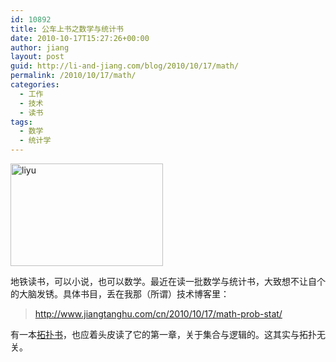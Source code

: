 ```yaml
---
id: 10892
title: 公车上书之数学与统计书
date: 2010-10-17T15:27:26+00:00
author: jiang
layout: post
guid: http://li-and-jiang.com/blog/2010/10/17/math/
permalink: /2010/10/17/math/
categories:
  - 工作
  - 技术
  - 读书
tags:
  - 数学
  - 统计学
---
```

[<img style="border-bottom: 0px; border-left: 0px; display: inline; border-top: 0px; border-right: 0px" title="liyu" border="0" alt="liyu" src="http://li-and-jiang.com/blog/wp-content/uploads/2010/10/liyu-thumb.jpg" width="244" height="164" />](http://li-and-jiang.com/blog/wp-content/uploads/2010/10/liyu.jpg) 

地铁读书，可以小说，也可以数学。最近在读一批数学与统计书，大致想不让自个的大脑发锈。具体书目，丢在我那（所谓）技术博客里：

> <http://www.jiangtanghu.com/cn/2010/10/17/math-prob-stat/>

有一本[拓扑书](http://www.jiangtanghu.com/blog/2010/10/08/logics-in-mathematics-and-in-daily-life-a-statistical-programming-example/)，也应着头皮读了它的第一章，关于集合与逻辑的。这其实与拓扑无关。
